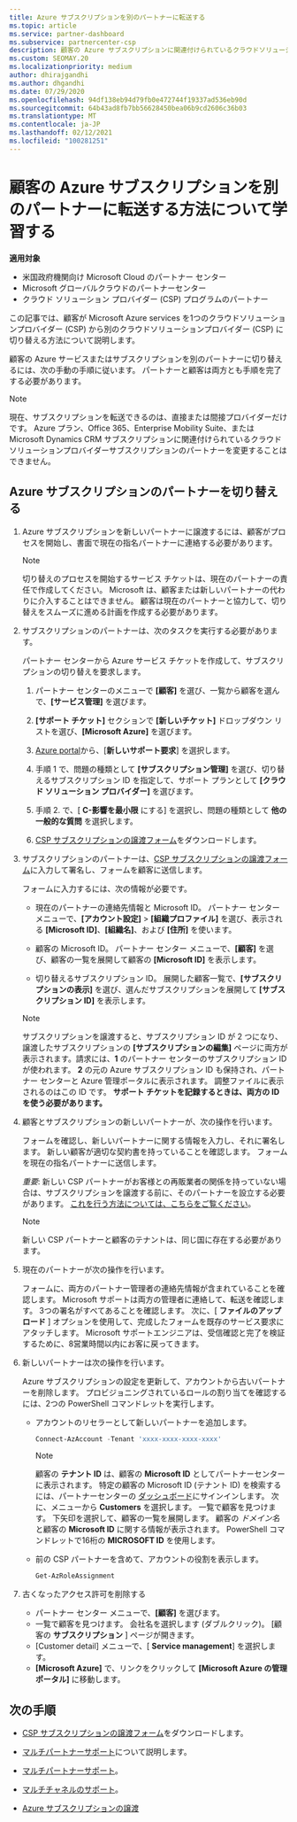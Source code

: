 ```yaml
---
title: Azure サブスクリプションを別のパートナーに転送する
ms.topic: article
ms.service: partner-dashboard
ms.subservice: partnercenter-csp
description: 顧客の Azure サブスクリプションに関連付けられているクラウドソリューションプロバイダープログラムパートナーを変更する方法について説明します。
ms.custom: SEOMAY.20
ms.localizationpriority: medium
author: dhirajgandhi
ms.author: dhgandhi
ms.date: 07/29/2020
ms.openlocfilehash: 94df138eb94d79fb0e472744f19337ad536eb90d
ms.sourcegitcommit: 64b43ad8fb7bb56628450bea06b9cd2606c36b03
ms.translationtype: MT
ms.contentlocale: ja-JP
ms.lasthandoff: 02/12/2021
ms.locfileid: "100281251"
---
```

# <a name="learn-how-to-transfer-a-customers-azure-subscriptions-to-another-partner"></a>顧客の Azure サブスクリプションを別のパートナーに転送する方法について学習する

**適用対象**

- 米国政府機関向け Microsoft Cloud のパートナー センター
- Microsoft グローバルクラウドのパートナーセンター
- クラウド ソリューション プロバイダー (CSP) プログラムのパートナー

この記事では、顧客が Microsoft Azure services を1つのクラウドソリューションプロバイダー (CSP) から別のクラウドソリューションプロバイダー (CSP) に切り替える方法について説明します。

顧客の Azure サービスまたはサブスクリプションを別のパートナーに切り替えるには、次の手動の手順に従います。 パートナーと顧客は両方とも手順を完了する必要があります。

>[!Note]  
>現在、サブスクリプションを転送できるのは、直接または間接プロバイダーだけです。
>Azure プラン、Office 365、Enterprise Mobility Suite、または Microsoft Dynamics CRM サブスクリプションに関連付けられているクラウドソリューションプロバイダーサブスクリプションのパートナーを変更することはできません。

## <a name="switch-partners-for-azure-subscriptions"></a>Azure サブスクリプションのパートナーを切り替える

1. Azure サブスクリプションを新しいパートナーに譲渡するには、顧客がプロセスを開始し、書面で現在の指名パートナーに連絡する必要があります。

   >[!Note]
   > 切り替えのプロセスを開始するサービス チケットは、現在のパートナーの責任で作成してください。 Microsoft は、顧客または新しいパートナーの代わりに介入することはできません。 顧客は現在のパートナーと協力して、切り替えをスムーズに進める計画を作成する必要があります。

2. サブスクリプションのパートナーは、次のタスクを実行する必要があります。

   パートナー センターから Azure サービス チケットを作成して、サブスクリプションの切り替えを要求します。

   1. パートナー センターのメニューで **[顧客]** を選び、一覧から顧客を選んで、**[サービス管理]** を選びます。 

   2. **[サポート チケット]** セクションで **[新しいチケット]** ドロップダウン リストを選び、**[Microsoft Azure]** を選びます。
   
   3. [Azure portal](https://portal.azure.com)から、[**新しいサポート要求**] を選択します。
   
   4. 手順 1 で、問題の種類として **[サブスクリプション管理]** を選び、切り替えるサブスクリプション ID を指定して、サポート プランとして **[クラウド ソリューション プロバイダー]** を選びます。
   
   5. 手順 2. で、[ **C-影響を最小限** にする] を選択し、問題の種類として **他の一般的な質問** を選択します。
   
   6. [CSP サブスクリプションの譲渡フォーム](https://query.prod.cms.rt.microsoft.com/cms/api/am/binary/RWwTWC)をダウンロードします。

3. サブスクリプションのパートナーは、[CSP サブスクリプションの譲渡フォーム](https://query.prod.cms.rt.microsoft.com/cms/api/am/binary/RWwTWC)に入力して署名し、フォームを顧客に送信します。 

   フォームに入力するには、次の情報が必要です。

   - 現在のパートナーの連絡先情報と Microsoft ID。 パートナー センター メニューで、**[アカウント設定]** &gt; **[組織プロファイル]** を選び、表示される **[Microsoft ID]**、**[組織名]**、および **[住所]** を使います。

   - 顧客の Microsoft ID。 パートナー センター メニューで、**[顧客]** を選び、顧客の一覧を展開して顧客の **[Microsoft ID]** を表示します。

   - 切り替えるサブスクリプション ID。 展開した顧客一覧で、**[サブスクリプションの表示]** を選び、選んだサブスクリプションを展開して **[サブスクリプション ID]** を表示します。

   >[!Note]
   >サブスクリプションを譲渡すると、サブスクリプション ID が 2 つになり、譲渡したサブスクリプションの **[サブスクリプションの編集]** ページに両方が表示されます。請求には、**1** のパートナー センターのサブスクリプション ID が使われます。 **2** の元の Azure サブスクリプション ID も保持され、パートナー センターと Azure 管理ポータルに表示されます。 調整ファイルに表示されるのはこの ID です。  **サポート チケットを記録するときは、両方の ID を使う必要があります。**

4. 顧客とサブスクリプションの新しいパートナーが、次の操作を行います。

   フォームを確認し、新しいパートナーに関する情報を入力し、それに署名します。 新しい顧客が適切な契約書を持っていることを確認します。 フォームを現在の指名パートナーに送信します。

   *重要*: 新しい CSP パートナーがお客様との再販業者の関係を持っていない場合は、サブスクリプションを譲渡する前に、そのパートナーを設立する必要があります。 [これを行う方法については、こちらをご覧ください](request-a-relationship-with-a-customer.md)。

   >[!Note]
   >新しい CSP パートナーと顧客のテナントは、同じ国に存在する必要があります。 

5. 現在のパートナーが次の操作を行います。

   フォームに、両方のパートナー管理者の連絡先情報が含まれていることを確認します。 Microsoft サポートは両方の管理者に連絡して、転送を確認します。 3つの署名がすべてあることを確認します。 次に、[ **ファイルのアップロード** ] オプションを使用して、完成したフォームを既存のサービス要求にアタッチします。 Microsoft サポートエンジニアは、受信確認と完了を検証するために、8営業時間以内にお客に戻ってきます。

6. 新しいパートナーは次の操作を行います。

   Azure サブスクリプションの設定を更新して、アカウントから古いパートナーを削除します。 プロビジョニングされているロールの割り当てを確認するには、2つの PowerShell コマンドレットを実行します。

   - アカウントのリセラーとして新しいパートナーを追加します。

     ```powershell
     Connect-AzAccount -Tenant 'xxxx-xxxx-xxxx-xxxx'
     ```

     >[!NOTE]
     > 顧客の **テナント ID** は、顧客の **Microsoft ID** としてパートナーセンターに表示されます。 特定の顧客の Microsoft ID (テナント ID) を検索するには、パートナーセンターの [ダッシュボード](https://partner.microsoft.com/dashboard)にサインインします。 次に、メニューから **Customers** を選択します。 一覧で顧客を見つけます。 下矢印を選択して、顧客の一覧を展開します。 顧客の *ドメイン名* と顧客の **Microsoft ID** に関する情報が表示されます。 PowerShell コマンドレットで16桁の **MICROSOFT ID** を使用します。

   - 前の CSP パートナーを含めて、アカウントの役割を表示します。

     ```powershell
     Get-AzRoleAssignment
     ```

7. 古くなったアクセス許可を削除する

   - パートナー センター メニューで、**[顧客]** を選びます。
   - 一覧で顧客を見つけます。 会社名を選択します (ダブルクリック)。 [顧客の **サブスクリプション** ] ページが開きます。
   - [Customer detail] メニューで、[ **Service management**] を選択します。
   - **[Microsoft Azure]** で、リンクをクリックして **[Microsoft Azure の管理ポータル]** に移動します。

## <a name="next-steps"></a>次の手順

- [CSP サブスクリプションの譲渡フォーム](https://query.prod.cms.rt.microsoft.com/cms/api/am/binary/RE4ATIA)をダウンロードします。

- [マルチパートナーサポート](multipartner.md)について説明します。

- [マルチパートナーサポート](multipartner.md)。
- [マルチチャネルのサポート](multichannel.md)。
- [Azure サブスクリプションの譲渡](/azure/cost-management-billing/manage/transfer-subscriptions-subscribers-csp)
